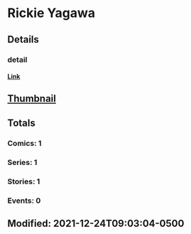 # Rickie  Yagawa 
## Details
### detail
#### [Link](http://marvel.com/comics/creators/14338/rickie_yagawa?utm_campaign=apiRef&utm_source=225578a89fc76f3d20fbffda5d17a88d)
## [Thumbnail](http://i.annihil.us/u/prod/marvel/i/mg/b/40/image_not_available.jpg)
## Totals
### Comics: 1
### Series: 1
### Stories: 1
### Events: 0
## Modified: 2021-12-24T09:03:04-0500